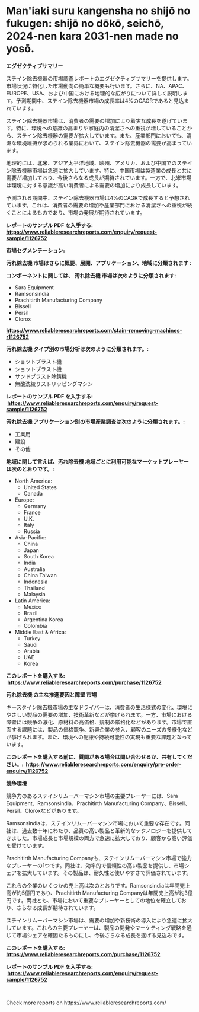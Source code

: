 <p><h1>Man'iaki suru kangensha no shijō no fukugen: shijō no dōkō, seichō, 2024-nen kara 2031-nen made no yosō.</h1></p><p><strong>エグゼクティブサマリー</strong></p>
<p><p>ステイン除去機器の市場調査レポートのエグゼクティブサマリーを提供します。市場状況に特化した市場動向の簡単な概要も行います。さらに、NA、APAC、EUROPE、USA、および中国における地理的な広がりについて詳しく説明します。予測期間中、ステイン除去機器市場の成長率は4%のCAGRであると見込まれています。</p><p>ステイン除去機器市場は、消費者の需要の増加により着実な成長を遂げています。特に、環境への意識の高まりや家庭内の清潔さへの重視が増していることから、ステイン除去機器の需要が拡大しています。また、産業部門においても、清潔な環境維持が求められる業界において、ステイン除去機器の需要が高まっています。</p><p>地理的には、北米、アジア太平洋地域、欧州、アメリカ、および中国でのステイン除去機器市場は急速に拡大しています。特に、中国市場は製造業の成長と共に需要が増加しており、今後さらなる成長が期待されています。一方で、北米市場は環境に対する意識が高い消費者による需要の増加により成長しています。</p><p>予測される期間中、ステイン除去機器市場は4%のCAGRで成長すると予想されています。これは、消費者の需要の増加や産業部門における清潔さへの重視が続くことによるものであり、市場の発展が期待されています。</p></p>
<p><strong>レポートのサンプル PDF を入手する: <a href="https://www.reliableresearchreports.com/enquiry/request-sample/1126752">https://www.reliableresearchreports.com/enquiry/request-sample/1126752</a></strong></p>
<p><strong>市場セグメンテーション:</strong></p>
<p><strong> 汚れ除去機 市場はさらに概要、展開、アプリケーション、地域に分類されます :</strong></p>
<p><strong>コンポーネントに関しては、 汚れ除去機 市場は次のように分類されます: &nbsp;</strong></p>
<p><ul><li>Sara Equipment</li><li>Ramsonsindia</li><li>Prachitirth Manufacturing Company</li><li>Bissell</li><li>Persil</li><li>Clorox</li></ul></p>
<p><strong><a href="https://www.reliableresearchreports.com/stain-removing-machines-r1126752">https://www.reliableresearchreports.com/stain-removing-machines-r1126752</a></strong></p>
<p><strong> 汚れ除去機 タイプ別の市場分析は次のように分類されます。:</strong></p>
<p><ul><li>ショットブラスト機</li><li>ショットブラスト機</li><li>サンドブラスト除錆機</li><li>無酸洗絞りストリッピングマシン</li></ul></p>
<p><strong>レポートのサンプル PDF を入手する: &nbsp;<a href="https://www.reliableresearchreports.com/enquiry/request-sample/1126752">https://www.reliableresearchreports.com/enquiry/request-sample/1126752</a></strong></p>
<p><strong> 汚れ除去機 アプリケーション別の市場産業調査は次のように分類されます。:</strong></p>
<p><ul><li>工業用</li><li>建設</li><li>その他</li></ul></p>
<p><strong>地域に関して言えば、汚れ除去機 地域ごとに利用可能なマーケットプレーヤーは次のとおりです。:</strong></p>
<p><ul>
    <li>
        North America:
        <ul>
            <li>United States</li>
            <li>Canada</li>
        </ul>
    </li>
    <li>
        Europe:
        <ul>
            <li>Germany</li>
            <li>France</li>
            <li>U.K.</li>
            <li>Italy</li>
            <li>Russia</li>
        </ul>
    </li>
    <li>
        Asia-Pacific:
        <ul>
            <li>China</li>
            <li>Japan</li>
            <li>South Korea</li>
            <li>India</li>
            <li>Australia</li>
            <li>China Taiwan</li>
            <li>Indonesia</li>
            <li>Thailand</li>
            <li>Malaysia</li>
        </ul>
    </li>
    <li>
        Latin America:
        <ul>
            <li>Mexico</li>
            <li>Brazil</li>
            <li>Argentina Korea</li>
            <li>Colombia</li>
        </ul>
    </li>
    <li>
        Middle East & Africa:
        <ul>
            <li>Turkey</li>
            <li>Saudi</li>
            <li>Arabia</li>
            <li>UAE</li>
            <li>Korea</li>
        </ul>
    </li>
    </ul></p>
<p><strong>このレポートを購入する: &nbsp;<a href="https://www.reliableresearchreports.com/purchase/1126752">https://www.reliableresearchreports.com/purchase/1126752</a></strong></p>
<p><strong>汚れ除去機 の主な推進要因と障壁 市場</strong></p>
<p><p>キースタイン除去機市場の主なドライバーは、消費者の生活様式の変化、環境にやさしい製品の需要の増加、技術革新などが挙げられます。一方、市場における障壁には競争の激化、原材料の高価格、規制の厳格化などがあります。市場で直面する課題には、製品の価格競争、新興企業の参入、顧客のニーズの多様化などが挙げられます。また、環境への配慮や持続可能性の実現も重要な課題となっています。</p></p>
<p><strong>このレポートを購入する前に、質問がある場合は問い合わせるか、共有してください。:&nbsp; <a href="https://www.reliableresearchreports.com/enquiry/pre-order-enquiry/1126752">https://www.reliableresearchreports.com/enquiry/pre-order-enquiry/1126752</a></strong></p>
<p><strong>競争環境</strong></p>
<p><p>競争力のあるステインリムーバーマシン市場の主要プレーヤーには、Sara Equipment、Ramsonsindia、Prachitirth Manufacturing Company、Bissell、Persil、Cloroxなどがあります。</p><p>Ramsonsindiaは、ステインリムーバーマシン市場において重要な存在です。同社は、過去数十年にわたり、品質の高い製品と革新的なテクノロジーを提供してきました。市場成長と市場規模の両方で急速に拡大しており、顧客から高い評価を受けています。</p><p>Prachitirth Manufacturing Companyも、ステインリムーバーマシン市場で強力なプレーヤーの1つです。同社は、効率的で信頼性の高い製品を提供し、市場シェアを拡大しています。その製品は、耐久性と使いやすさで評価されています。</p><p>これらの企業のいくつかの売上高は次のとおりです。Ramsonsindiaは年間売上高が約5億円であり、Prachitirth Manufacturing Companyは年間売上高が約3億円です。両社とも、市場において重要なプレーヤーとしての地位を確立しており、さらなる成長が期待されています。</p><p>ステインリムーバーマシン市場は、需要の増加や新技術の導入により急速に拡大しています。これらの主要プレーヤーは、製品の開発やマーケティング戦略を通じて市場シェアを確固たるものにし、今後さらなる成長を遂げる見込みです。</p></p>
<p><strong>このレポートを購入する: &nbsp; <a href="https://www.reliableresearchreports.com/purchase/1126752">https://www.reliableresearchreports.com/purchase/1126752</a></strong></p>
<p><strong>レポートのサンプル PDF を入手する: &nbsp;<a href="https://www.reliableresearchreports.com/enquiry/request-sample/1126752">https://www.reliableresearchreports.com/enquiry/request-sample/1126752</a></strong><strong></strong></p>
<p>&nbsp;</p>
<p>Check more reports on https://www.reliableresearchreports.com/</p>